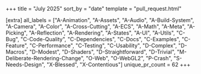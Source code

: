 +++
title = "July 2025"
sort_by = "date"
template = "pull_request.html"

[extra]
all_labels = ["A-Animation", "A-Assets", "A-Audio", "A-Build-System", "A-Camera", "A-Color", "A-Cross-Cutting", "A-ECS", "A-Math", "A-Meta", "A-Picking", "A-Reflection", "A-Rendering", "A-States", "A-UI", "A-Utils", "C-Bug", "C-Code-Quality", "C-Dependencies", "C-Docs", "C-Examples", "C-Feature", "C-Performance", "C-Testing", "C-Usability", "D-Complex", "D-Macros", "D-Modest", "D-Shaders", "D-Straightforward", "D-Trivial", "M-Deliberate-Rendering-Change", "O-Web", "O-WebGL2", "P-Crash", "S-Needs-Design", "X-Blessed", "X-Contentious"]
unique_pr_count = 62
+++
